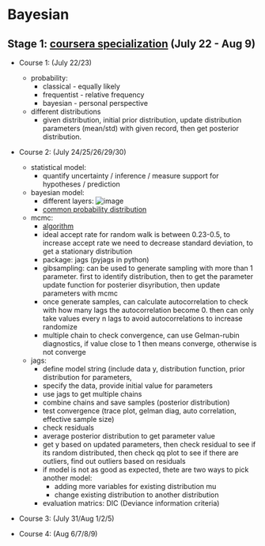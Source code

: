 # Bayesian

## Stage 1: [coursera specialization](https://www.coursera.org/specializations/bayesian-statistics) (July 22 - Aug 9) 
* Course 1: (July 22/23)
  * probability:
    * classical - equally likely
    * frequentist - relative frequency
    * bayesian - personal perspective  
  * different distributions 
    * given distribution, initial prior distribution, update distribution parameters (mean/std) with given record, then get posterior distribution.
* Course 2: (July 24/25/26/29/30)
  * statistical model:
     * quantify uncertainty / inference / measure support for hypotheses / prediction 
  * bayesian model:
     * different layers: ![image](https://github.com/user-attachments/assets/c9f26147-f894-45c1-b0f6-06ddc43edc25)
     * [common probability distribution](https://d3c33hcgiwev3.cloudfront.net/_d7c17d00198049b1ccfdf72d2831d2be_Distributions.pdf?Expires=1721952000&Signature=RQzRCiRolMCjHfzo8GPjuXmigL2eFlN04lpij7VErwUSqKInvC-95BMfx4ptMw00HPYK21KkZlD0lw8AyHbJuUSZ-JWYEyimnYeCxQkNNsI6nn5XR0sUqGM~dukoLY6DIpDWEnm2r1se~5PqsPnLCRVKxPuxH~IDPoMO97fDfMk_&Key-Pair-Id=APKAJLTNE6QMUY6HBC5A) 
  * mcmc: 
     * [algorithm](https://d3c33hcgiwev3.cloudfront.net/_caf094bf3db01507bea6305d040883e4_lesson_04.html?Expires=1722124800&Signature=bX~KLfjoymB0cNNuz1YKmj97Vm0yXwRqTUslMNiFF9RlZjy5RMiT-fSRIfmIP4iKtGuwgIAwQXRm2cTv~NfQN85MFDUQQvsjBX-fGfoXsyWmc9q5jKiloe9Ml5l9BY73-AjlOLNNOHQ7cio0lNXhXyXuI5CmX9Fn9OHqmEtE41s_&Key-Pair-Id=APKAJLTNE6QMUY6HBC5A)
     * ideal accept rate for random walk is between 0.23-0.5, to increase accept rate we need to decrease standard deviation, to get a stationary distribution
     * package: jags (pyjags in python)
     * gibsampling: can be used to generate sampling with more than 1 parameter. first to identify distribution, then to get the parameter update function for posterier disyribution, then update parameters with mcmc 
     * once generate samples, can calculate autocorrelation to check with how many lags the autocorrelation become 0. then can only take values every n lags to avoid autocorrelations to increase randomize
     * multiple chain to check convergence, can use Gelman-rubin diagnostics, if value close to 1 then means converge, otherwise is not converge
  * jags:
     * define model string (include data y, distribution function, prior distribution for parameters, 
     * specify the data, provide initial value for parameters
     * use jags to get multiple chains
     * combine chains and save samples (posterior distribution) 
     * test convergence (trace plot, gelman diag, auto correlation, effective sample size)
     * check residuals 
     * average posterior distribution to get parameter value
     * get y based on updated parameters, then check residual to see if its random distributed, then check qq plot to see if there are outliers, find out outliers based on residuals
     * if model is not as good as expected, thete are two ways to pick another model: 
        * adding more variables for existing distribution mu 
        * change existing distribution to another distribution
     * evaluation matrics: DIC (Deviance information criteria)
        
* Course 3: (July 31/Aug 1/2/5)
* Course 4: (Aug 6/7/8/9)

